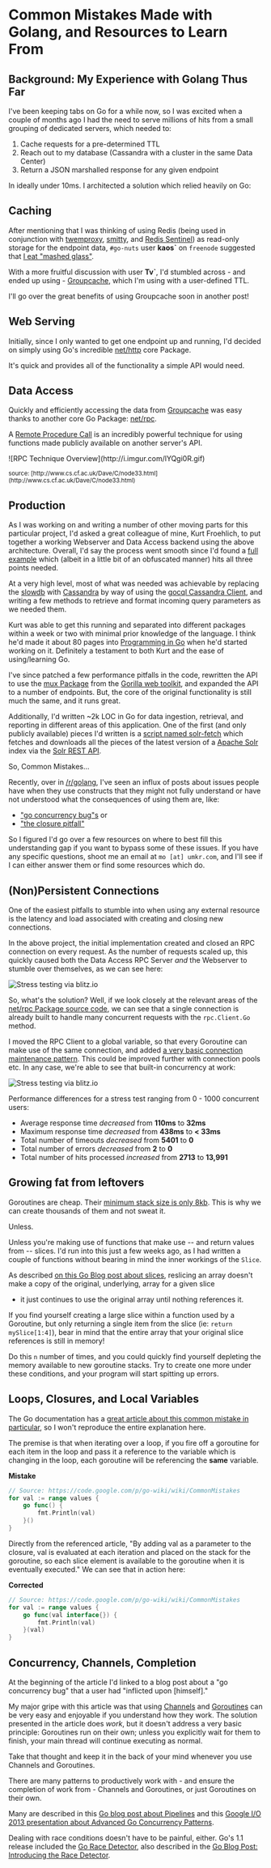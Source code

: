 # Common Mistakes Made with Golang, and Resources to Learn From

## Background: My Experience with Golang Thus Far 

I've been keeping tabs on Go for a while now, so I was excited when a couple of 
months ago I had the need to serve millions of hits from a small grouping of 
dedicated servers, which needed to:

1. Cache requests for a pre-determined TTL
2. Reach out to my database (Cassandra with a cluster in the same Data Center)
3. Return a JSON marshalled response for any given endpoint

In ideally under 10ms. I architected a solution which relied heavily on Go:

## Caching

After mentioning that I was thinking of using Redis (being used in conjunction 
with [twemproxy](https://github.com/twitter/twemproxy),
[smitty](https://github.com/areina/smitty), and
 [Redis Sentinel](http://redis.io/topics/sentinel)) as read-only storage for
  the endpoint data, `#go-nuts` user **kaos\`** on `freenode` suggested that
  [I eat "mashed glass"](https://botbot.me/freenode/go-nuts/msg/14341610/).

With a more fruitful discussion with user **Tv\`**, I'd stumbled across - and 
ended up using - [Groupcache](https://github.com/golang/groupcache), which I'm
 using with a user-defined TTL.

I'll go over the great benefits of using Groupcache soon in another post!

## Web Serving

Initially, since I only wanted to get one endpoint up and running, I'd decided 
on simply using Go's incredible [net/http](http://golang.org/pkg/net/http/) 
core Package.

It's quick and provides all of the functionality a simple API would need.

## Data Access

Quickly and efficiently accessing the data from 
[Groupcache](https://github.com/golang/groupcache) was easy thanks to another 
core Go Package: [net/rpc](http://golang.org/pkg/net/rpc/). 

A [Remote Procedure Call](http://en.wikipedia.org/wiki/Remote_procedure_call) 
is an incredibly powerful technique for using functions made publicly available
 on another server's API. 
 
<p class="center">
  ![RPC Technique Overview](http://i.imgur.com/lYQgi0R.gif)
</p>

<p class="text-center">
  <small>source: [http://www.cs.cf.ac.uk/Dave/C/node33.html](http://www.cs.cf.ac.uk/Dave/C/node33.html)</small>
</p>

## Production

As I was working on and writing a number of other moving parts for this 
particular project, I'd asked a great colleague of mine, Kurt Froehlich, to put
 together a working Webserver and Data Access backend using the above 
 architecture. Overall, I'd say the process went smooth since I'd found a 
 [full example](https://github.com/capotej/groupcache-db-experiment) which
  (albeit in a little bit of an obfuscated manner) hits all three points needed. 

At a very high level, most of what was needed was achievable by replacing the
 [slowdb](
 https://github.com/capotej/groupcache-db-experiment/blob/master/slowdb/slowdb.go) 
 with [Cassandra](http://cassandra.apache.org/) by way of using the 
 [gocql Cassandra Client](https://github.com/gocql/gocql), and writing a few
  methods to retrieve and format incoming query parameters as we needed them.

Kurt was able to get this running and separated into different packages within
 a week or two with minimal prior knowledge of the language. I think he'd made 
 it about 80 pages into [Programming in Go](http://www.qtrac.eu/gobook.html) 
 when he'd started working on it. Definitely a testament to both Kurt and the 
 ease of using/learning Go.

I've since patched a few performance pitfalls in the code, rewritten the API to 
use the [mux Package](http://www.gorillatoolkit.org/pkg/mux) from the 
[Gorilla web toolkit](http://www.gorillatoolkit.org/), and expanded the API to a
 number of endpoints. But, the core of the original functionality is still much 
 the same, and it runs great.

Additionally, I'd written ~2k LOC in Go for data ingestion, retrieval, and 
reporting in different areas of this application. One of the first (and only 
publicly available) pieces I'd written is a 
[script named solr-fetch](
https://github.com/momer/solr-index-fetch/blob/master/solr-fetch.go) which 
fetches and downloads all the pieces of the latest version of a 
[Apache Solr](http://lucene.apache.org/solr/) index via the 
[Solr REST API](https://wiki.apache.org/solr/SchemaRESTAPI).

 So, Common Mistakes...

Recently, over in [/r/golang](http://www.reddit.com/r/golang), I've seen an 
influx of posts about issues people have when they use constructs that they 
might not fully understand or have not understood what the consequences of using
 them are, like: 

- ["go concurrency bug"s](http://utcc.utoronto.ca/~cks/space/blog/programming/GoRaceBug) or 
- ["the closure pitfall"](http://www.goinggo.net/2014/06/pitfalls-with-closures-in-go.html)

So I figured I'd go over a few resources on where to best fill this 
understanding gap if you want to bypass some of these issues. If you have any 
specific questions, shoot me an email at `mo [at] umkr.com`, and I'll see if I 
can either answer them or find some resources which do.

## (Non)Persistent Connections

One of the easiest pitfalls to stumble into when using any external resource is 
the latency and load associated with creating and closing new connections.

In the above project, the initial implementation created and closed an RPC 
connection on every request. As the number of requests scaled up, this quickly 
caused both the Data Access RPC Server *and* the Webserver to stumble over 
themselves, as we can see here:

![Stress testing via blitz.io](/assets/img/rpcPitfallBlitzErrors.png)

So, what's the solution? Well, if we look closely at the relevant areas of the 
[net/rpc Package source code](
http://golang.org/src/pkg/net/rpc/client.go?s=7883:7989#L282), we can see that a 
single connection is already built to handle many concurrent requests with the
 `rpc.Client.Go` method. 

I moved the RPC Client to a global variable, so that every Goroutine can make 
use of the same connection, and added 
[a very basic connection maintenance pattern](
https://gist.github.com/momer/ac20357abd331e23b8ea). This could be improved 
further with connection pools etc. In any case, we're able to see that built-in 
concurrency at work:

![Stress testing via blitz.io](/assets/img/rpcPitfallsBlitzResolved.png)

Performance differences for a stress test ranging from 0 - 1000 concurrent 
users:

- Average response time *decreased* from **<span class="red">110ms</span>** to
    **<span class="green">32ms</span>**
- Maximum response time *decreased* from **<span class="red">438ms</span>** to 
    **<span class="green">< 33ms</span>**
- Total number of timeouts *decreased* from **<span class="red">5401</span>** to 
    **<span class="green">0</span>**
- Total number of errors *decreased* from **<span class="red">2</span>** to 
    **<span class="green">0</span>**
- Total number of hits processed *increased* from 
    **<span class="red">2713</span>** to **<span class="green">13,991</span>**

## Growing fat from leftovers

Goroutines are cheap. Their [minimum stack size is only 8kb](
http://golang.org/doc/go1.2#stack_size). This is why we can create thousands of 
them and not sweat it.

Unless.

Unless you're making use of functions that make use -- and return values from --
 slices. I'd run into this just a few weeks ago, as I had written a couple of 
 functions without bearing in mind the inner workings of the `Slice`.

As described [on this Go Blog post about slices](
http://blog.golang.org/go-slices-usage-and-internals#TOC_6.), reslicing an 
array doesn't make a copy of the original, underlying, array for a given slice 
- it just continues to use the original array until nothing references it.

If you find yourself creating a large slice within a function used by a 
Goroutine, but only returning a single item from the slice 
(ie: `return mySlice[1:4]`), bear in mind that the entire array that your 
original slice references is still in memory!

Do this `n` number of times, and you could quickly find yourself depleting the 
memory available to new goroutine stacks. Try to create one more under these 
conditions, and your program will start spitting up errors.

## Loops, Closures, and Local Variables 

The Go documentation has a [great article about this common mistake in 
particular](https://code.google.com/p/go-wiki/wiki/CommonMistakes), so I won't 
reproduce the entire explanation here.

The premise is that when iterating over a loop, if you fire off a goroutine for
 each item in the loop and pass it a reference to the variable which is 
 changing in the loop, each goroutine will be referencing the **same** variable.

**<span class="red">Mistake</span>**

```go
// Source: https://code.google.com/p/go-wiki/wiki/CommonMistakes
for val := range values {
    go func() {
        fmt.Println(val)
    }()
}
```

Directly from the referenced article, "By adding val as a parameter to the 
closure, val is evaluated at each iteration and placed on the stack for the 
goroutine, so each slice element is available to the goroutine when it is 
eventually executed." We can see that in action here:

**<span class="green">Corrected</span>**
```go
// Source: https://code.google.com/p/go-wiki/wiki/CommonMistakes
for val := range values {
    go func(val interface{}) {
        fmt.Println(val)
    }(val)
}
```

## Concurrency, Channels, Completion

At the beginning of the article I'd linked to a blog post about a "go 
concurrency bug" that a user had "inflicted upon [himself]."

My major gripe with this article was that using [Channels](
http://golang.org/ref/spec#Channel_types) and [Goroutines](
http://golang.org/ref/spec#Go_statements) can be very easy and enjoyable if you
 understand how they work. The solution presented in the article does *work*, 
 but it doesn't address a very basic principle: Goroutines run on their own; 
 unless you explicitly wait for them to finish, your main thread will continue
  executing as normal.

Take that thought and keep it in the back of your mind whenever you use 
Channels and Goroutines.

There are many patterns to productively work with - and ensure the 
completion of work from - Channels and Goroutines, or just Goroutines on their 
own.

Many are described in this [Go blog post about Pipelines](
http://blog.golang.org/pipelines) and this 
[Google I/O 2013 presentation about Advanced Go Concurrency Patterns](
http://blog.golang.org/advanced-go-concurrency-patterns).

Dealing with race conditions doesn't have to be painful, either. Go's 1.1 
release included the [Go Race Detector](
http://golang.org/doc/articles/race_detector.html), also described in the 
[Go Blog Post: Introducing the Race Detector](
http://blog.golang.org/race-detector). 
